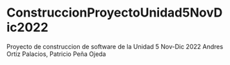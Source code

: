 # ConstruccionProyectoUnidad5NovDic2022
Proyecto de construccion de software de la Unidad 5 Nov-Dic 2022 Andres Ortiz Palacios, Patricio Peña Ojeda
